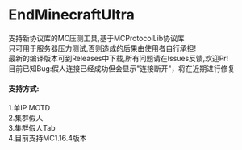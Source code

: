 # EndMinecraftUltra
支持新协议库的MC压测工具,基于MCProtocolLib协议库<br>
只可用于服务器压力测试,否则造成的后果由使用者自行承担!<br>
最新的编译版本可到Releases中下载,所有问题请在Issues反馈,欢迎Pr!<br>
目前已知Bug:假人连接已经成功但会显示"连接断开"，将在近期进行修复

#### 支持方式: ####
1.单IP MOTD<br>
2.集群假人<br>
3.集群假人Tab<br>
4.目前支持MC1.16.4版本
